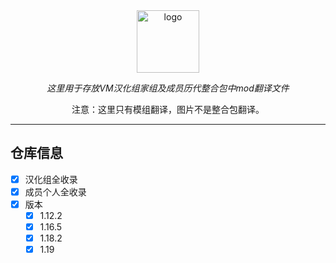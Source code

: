 <div align="center"> 
   <a href="https://vmct-cn.top/"><img height="100px" alt="logo" src="https://vmct-cn.top/img/vm.png"/></a> 
   <p><em>这里用于存放VM汉化组家组及成员历代整合包中mod翻译文件</em></p> 
   <p>注意：这里只有模组翻译，图片不是整合包翻译。</p>
</div> 
  
 --- 
 ## 仓库信息
  
 - [x] 汉化组全收录
 - [x] 成员个人全收录
 - [x] 版本 
     - [x] 1.12.2 
     - [x] 1.16.5
     - [x] 1.18.2
     - [x] 1.19
